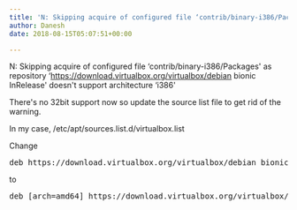 ```yaml
---
title: 'N: Skipping acquire of configured file ‘contrib/binary-i386/Packages’ as repository ‘https://download.virtualbox.org/virtualbox/debian bionic InRelease’ doesn’t support architecture ‘i386’'
author: Danesh
date: 2018-08-15T05:07:51+00:00

---
```

N: Skipping acquire of configured file &#8216;contrib/binary-i386/Packages' as repository &#8216;https://download.virtualbox.org/virtualbox/debian bionic InRelease' doesn't support architecture &#8216;i386'

There's no 32bit support now so update the source list file to get rid of the warning.

In my case, /etc/apt/sources.list.d/virtualbox.list

Change

<pre class="toolbar:2 nums:false lang:default decode:true">deb https://download.virtualbox.org/virtualbox/debian bionic contrib</pre>

to

<pre class="toolbar:2 nums:false lang:default decode:true">deb [arch=amd64] https://download.virtualbox.org/virtualbox/debian bionic contrib</pre>

&nbsp;